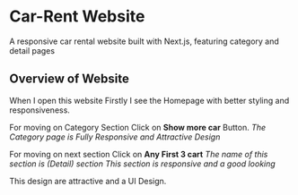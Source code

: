 # Car-Rent Website

A responsive car rental website built with Next.js, featuring category and detail pages

## Overview of Website

When I open this website Firstly I see the Homepage with better styling and responsiveness.

For moving on Category Section Click on **Show more car** Button.
 *The Category page is Fully Responsive and Attractive Design*

For moving on next section Click on **Any First 3 cart**
 *The name of this section is (Detail) section*
 *This section is responsive and a good looking*

This design are attractive and a UI Design.